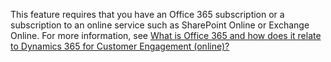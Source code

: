 This feature requires that you have an Office 365 subscription or a subscription to an online service such as SharePoint Online or Exchange Online. For more information, see [What is Office 365 and how does it relate to Dynamics 365 for Customer Engagement (online)?](https://docs.microsoft.com/dynamics365/customer-engagement/admin/what-office-365-how-does-relate)